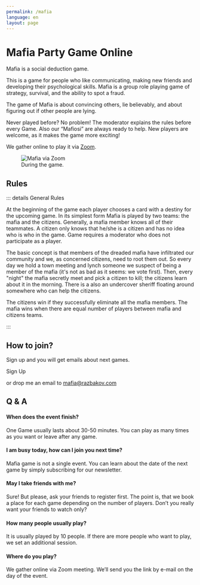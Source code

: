 ```yaml
---
permalink: /mafia
language: en
layout: page
---
```


# Mafia Party Game Online

Mafia is a social deduction game.

This is a game for people who like communicating, making new friends and developing their psychological skills. Mafia is a group role playing game of strategy, survival, and the ability to spot a fraud.

The game of Mafia is about convincing others, lie believably, and about figuring out if other people are lying.

Never played before? No problem! The moderator explains the rules before every Game. Also our “Mafiosi” are always ready to help. New players are welcome, as it makes the game more exciting!

We gather online to play it via [Zoom](https://zoom.us/).

<figure>
  <img src="/img/mafia.png" alt="Mafia via Zoom" />
  <figcaption>During the game.</figcaption>
</figure>

## Rules

::: details General Rules

At the beginning of the game each player chooses a card with a destiny for the upcoming game. In its simplest form Mafia is played by two teams: the mafia and the citizens. Generally, a mafia member knows all of their teammates. A citizen only knows that he/she is a citizen and has no idea who is who in the game. Game requires a moderator who does not participate as a player.

The basic concept is that members of the dreaded mafia have infiltrated our community and we, as concerned citizens, need to root them out. So every day we hold a town meeting and lynch someone we suspect of being a member of the mafia (it's not as bad as it seems: we vote first). Then, every "night" the mafia secretly meet and pick a citizen to kill; the citizens learn about it in the morning. There is a also an undercover sheriff floating around somewhere who can help the citizens.

The citizens win if they successfully eliminate all the mafia members. The mafia wins when there are equal number of players between mafia and citizens teams.

:::

## How to join?

Sign up and you will get emails about next games.

<cta target="_blank" href="https://docs.google.com/forms/d/e/1FAIpQLSeyon0uSGC9A0NJGnM7B_0HjWjdWfB9t34DPDx4zqI0gCB8pQ/viewform">Sign Up</cta>

or drop me an email to [mafia@razbakov.com](mailto:mafia@razbakov.com)

## Q & A

#### When does the event finish?

One Game usually lasts about 30-50 minutes. You can play as many times as you want or leave after any game.

#### I am busy today, how can I join you next time?

Mafia game is not a single event. You can learn about the date of the next game by simply subscribing for our newsletter.

#### May I take friends with me?

Sure! But please, ask your friends to register first. The point is, that we book a place for each game depending on the number of players. Don’t you really want your friends to watch only?

#### How many people usually play?

It is usually played by 10 people. If there are more people who want to play, we set an additional session.

#### Where do you play?

We gather online via Zoom meeting. We’ll send you the link by e-mail on the day of the event.
